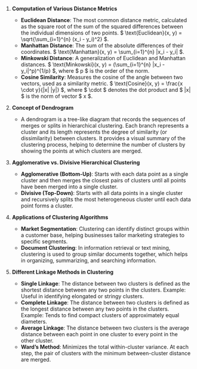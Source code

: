 1. **Computation of Various Distance Metrics**
   - **Euclidean Distance**: The most common distance metric, calculated as the square root of the sum of the squared differences between the individual dimensions of two points. $ \text{Euclidean}(x, y) = \sqrt{\sum_{i=1}^{n} (x_i - y_i)^2} $.
   - **Manhattan Distance**: The sum of the absolute differences of their coordinates. $ \text{Manhattan}(x, y) = \sum_{i=1}^{n} |x_i - y_i| $.
   - **Minkowski Distance**: A generalization of Euclidean and Manhattan distances. $ \text{Minkowski}(x, y) = (\sum_{i=1}^{n} |x_i - y_i|^p)^{1/p} $, where $ p $ is the order of the norm.
   - **Cosine Similarity**: Measures the cosine of the angle between two vectors, used as a similarity metric. $ \text{Cosine}(x, y) = \frac{x \cdot y}{\|x\| \|y\|} $, where $ \cdot $ denotes the dot product and $ \|x\| $ is the norm of vector $ x $.

2. **Concept of Dendrogram**
   - A dendrogram is a tree-like diagram that records the sequences of merges or splits in hierarchical clustering. Each branch represents a cluster and its length represents the degree of similarity (or dissimilarity) between clusters. It provides a visual summary of the clustering process, helping to determine the number of clusters by showing the points at which clusters are merged.

3. **Agglomerative vs. Divisive Hierarchical Clustering**
   - **Agglomerative (Bottom-Up)**: Starts with each data point as a single cluster and then merges the closest pairs of clusters until all points have been merged into a single cluster.
   - **Divisive (Top-Down)**: Starts with all data points in a single cluster and recursively splits the most heterogeneous cluster until each data point forms a cluster.

4. **Applications of Clustering Algorithms**
   - **Market Segmentation**: Clustering can identify distinct groups within a customer base, helping businesses tailor marketing strategies to specific segments.
   - **Document Clustering**: In information retrieval or text mining, clustering is used to group similar documents together, which helps in organizing, summarizing, and searching information.

5. **Different Linkage Methods in Clustering**
   - **Single Linkage**: The distance between two clusters is defined as the shortest distance between any two points in the clusters. Example: Useful in identifying elongated or stringy clusters.
   - **Complete Linkage**: The distance between two clusters is defined as the longest distance between any two points in the clusters. Example: Tends to find compact clusters of approximately equal diameters.
   - **Average Linkage**: The distance between two clusters is the average distance between each point in one cluster to every point in the other cluster.
   - **Ward’s Method**: Minimizes the total within-cluster variance. At each step, the pair of clusters with the minimum between-cluster distance are merged.